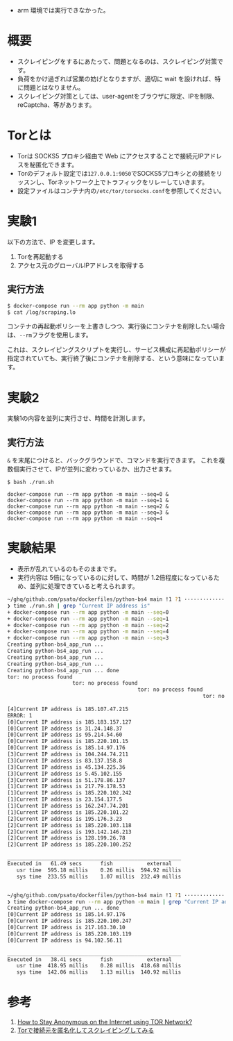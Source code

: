 - arm 環境では実行できなかった。

# 概要

- スクレイピングをするにあたって、問題となるのは、スクレイピング対策です。
- 負荷をかけ過ぎれば営業の妨げとなりますが、適切に wait を設ければ、特に問題とはなりません。
- スクレイピング対策としては、user-agentをブラウザに限定、IPを制限、reCaptcha、等があります。


# Torとは
- Torは SOCKS5 プロキシ経由で Web にアクセスすることで接続元IPアドレスを秘匿化できます。
- Torのデフォルト設定では`127.0.0.1:9050`でSOCKS5プロキシとの接続をリッスンし、Torネットワーク上でトラフィックをリレーしていきます。
- 設定ファイルはコンテナ内の`/etc/tor/torsocks.conf`を参照してください。

# 実験1

以下の方法で、IP を変更します。

1. Torを再起動する
2. アクセス元のグローバルIPアドレスを取得する

## 実行方法

```zsh
$ docker-compose run --rm app python -m main
$ cat /log/scraping.lo
```

コンテナの再起動ポリシーを上書きしつつ、実行後にコンテナを削除したい場合は、`--rm`フラグを使用します。

これは、スクレイピングスクリプトを実行し、サービス構成に再起動ポリシーが指定されていても、実行終了後にコンテナを削除する、という意味になっています。

# 実験2

実験1の内容を並列に実行させ、時間を計測します。


## 実行方法
`&` を末尾につけると、バックグラウンドで、コマンドを実行できます。
これを複数個実行させて、IPが並列に変わっているか、出力させます。


```
$ bash ./run.sh
```

```
docker-compose run --rm app python -m main --seq=0 &
docker-compose run --rm app python -m main --seq=1 &
docker-compose run --rm app python -m main --seq=2 &
docker-compose run --rm app python -m main --seq=3 &
docker-compose run --rm app python -m main --seq=4
```

# 実験結果

- 表示が乱れているのもそのままです。
- 実行内容は 5倍になっているのに対して、時間が 1.2倍程度になっているため、並列に処理できていると考えられます。

```zsh
~/ghq/github.com/psato/dockerfiles/python-bs4 main !1 ?1 ·············································· 44s  11:09:06
❯ time ./run.sh | grep "Current IP address is"
+ docker-compose run --rm app python -m main --seq=0
+ docker-compose run --rm app python -m main --seq=1
+ docker-compose run --rm app python -m main --seq=2
+ docker-compose run --rm app python -m main --seq=4
+ docker-compose run --rm app python -m main --seq=3
Creating python-bs4_app_run ...
Creating python-bs4_app_run ...
Creating python-bs4_app_run ...
Creating python-bs4_app_run ...
Creating python-bs4_app_run ... done
tor: no process found
                     tor: no process found
                                          tor: no process found
                                                               tor: no process found
                                                                                    [4]Current IP address is 185.220.102.246
[4]Current IP address is 185.107.47.215
ERROR: 1
[0]Current IP address is 185.183.157.127
[0]Current IP address is 31.24.148.37
[0]Current IP address is 95.214.54.60
[0]Current IP address is 185.220.101.15
[0]Current IP address is 185.14.97.176
[3]Current IP address is 104.244.74.211
[3]Current IP address is 83.137.158.8
[3]Current IP address is 45.134.225.36
[3]Current IP address is 5.45.102.155
[3]Current IP address is 51.178.86.137
[1]Current IP address is 217.79.178.53
[1]Current IP address is 185.220.102.242
[1]Current IP address is 23.154.177.5
[1]Current IP address is 162.247.74.201
[1]Current IP address is 185.220.101.22
[2]Current IP address is 195.176.3.23
[2]Current IP address is 185.220.103.118
[2]Current IP address is 193.142.146.213
[2]Current IP address is 128.199.26.78
[2]Current IP address is 185.220.100.252

________________________________________________________
Executed in   61.49 secs      fish           external
   usr time  595.18 millis    0.26 millis  594.92 millis
   sys time  233.55 millis    1.07 millis  232.49 millis


~/ghq/github.com/psato/dockerfiles/python-bs4 main !1 ?1 ······································ ✔ 1|0 1m 1s  11:10:37
❯ time docker-compose run --rm app python -m main | grep "Current IP address is"
Creating python-bs4_app_run ... done
[0]Current IP address is 185.14.97.176
[0]Current IP address is 185.220.100.247
[0]Current IP address is 217.163.30.10
[0]Current IP address is 185.220.103.119
[0]Current IP address is 94.102.56.11

________________________________________________________
Executed in   38.41 secs      fish           external
   usr time  418.95 millis    0.28 millis  418.68 millis
   sys time  142.06 millis    1.13 millis  140.92 millis

```




# 参考

1. [How to Stay Anonymous on the Internet using TOR Network?](https://www.hacker9.com/can-hide-online-using-tor-network.html)
1. [Torで接続元を匿名化してスクレイピングしてみる](https://yolo-kiyoshi.com/2022/02/19/post-2862/)



